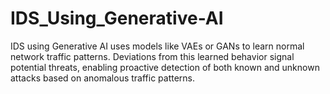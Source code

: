 # IDS_Using_Generative-AI
IDS using Generative AI uses models like VAEs or GANs to learn normal network traffic patterns. Deviations from this learned behavior signal potential threats, enabling proactive detection of both known and unknown attacks based on anomalous traffic patterns.
